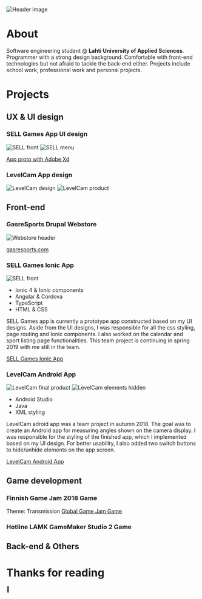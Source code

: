 ![Header image](/images/githeader.jpg "Porfolio header picture")

# About

Software engineering student @ **Lahti University of Applied Sciences**. Programmer with a strong design background. Comfortable with front-end technologies but not afraid to tackle the back-end either. Projects include school work, professional work and personal projects.

# Projects

## UX & UI design

### SELL Games App UI design

![SELL front](/images/sellapp.png "SELL app front")
![SELL menu](/images/sellappmenu.png "SELL app menu")

[App proto with Adobe Xd](https://xd.adobe.com/view/37baeee9-8750-4816-5ff9-7b09d43cb0d1-418b/)

### LevelCam App design

![LevelCam design](/images/levelcam-design.jpg "LevelCam App UI design")
![LevelCam product](/images/levelcam-final.jpg "LevelCam App")


## Front-end

### GasreSports Drupal Webstore
![Webstore header](/images/drupalheader.png "GasreSports header")

[gasresports.com](https://gasresports.com/)

### SELL Games Ionic App

![SELL front](/images/sellappfront.jpg "SELL app front")

* Ionic 4 & Ionic components
* Angular & Cordova
* TypeScript
* HTML & CSS

SELL Games app is currently a prototype app constructed based on my UI designs. Aside from the UI designs, I was responsible for all the css styling, page routing and Ionic components. I also worked on the calendar and sport listing page functionalities. This team project is continuing in spring 2019 with me still in the team.

[SELL Games Ionic App](https://github.com/SELLgames/sellGames)

### LevelCam Android App

![LevelCam final product](/images/levelcam-final.jpg "LevelCam App")
![LevelCam elements hidden](/images/levelcamhidden.jpg "LevelCam App buttons")

* Android Studio
* Java
* XML styling

LevelCam adroid app was a team project in autumn 2018. The goal was to create an Android app for measuring angles shown on the camera display. I was responsible for the styling of the finished app, which I implemented based on my UI design. For better usability, I also added two switch buttons to hide/unhide elements on the app screen.

[LevelCam Android App](https://github.com/Vatupassit/levelcam)


## Game development

### Finnish Game Jam 2018 Game
Theme: Transmission
[Global Game Jam Game](https://globalgamejam.org/2018/games/robots-mission)

### Hotline LAMK GameMaker Studio 2 Game


## Back-end & Others

# Thanks for reading
:closed_book: